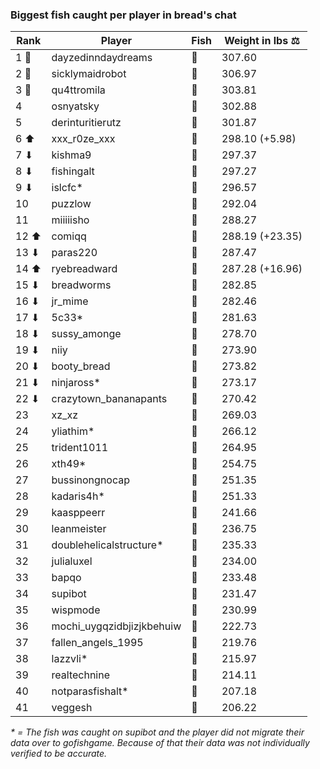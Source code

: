 ### Biggest fish caught per player in bread's chat
| Rank | Player | Fish | Weight in lbs ⚖️ |
|------|--------|-----------|---------|
| 1 🥇  | dayzedinndaydreams | 🦑 | 307.60 |
| 2 🥈  | sicklymaidrobot | 🦑 | 306.97 |
| 3 🥉  | qu4ttromila | 🐳 | 303.81 |
| 4  | osnyatsky | 🐳 | 302.88 |
| 5  | derinturitierutz | 🐳 | 301.87 |
| 6 ⬆ | xxx_r0ze_xxx | 🐳 | 298.10 (+5.98) |
| 7 ⬇ | kishma9 | 🐳 | 297.37 |
| 8 ⬇ | fishingalt | 🐳 | 297.27 |
| 9 ⬇ | islcfc* | 🐳 | 296.57 |
| 10  | puzzlow | 🐳 | 292.04 |
| 11  | miiiiisho | 🦈 | 288.27 |
| 12 ⬆ | comiqq | 🐳 | 288.19 (+23.35) |
| 13 ⬇ | paras220 | 🐳 | 287.47 |
| 14 ⬆ | ryebreadward | 🐳 | 287.28 (+16.96) |
| 15 ⬇ | breadworms | 🐳 | 282.85 |
| 16 ⬇ | jr_mime | 🦑 | 282.46 |
| 17 ⬇ | 5c33* | 🐉 | 281.63 |
| 18 ⬇ | sussy_amonge | 🐉 | 278.70 |
| 19 ⬇ | niiy | 🐳 | 273.90 |
| 20 ⬇ | booty_bread | 🐉 | 273.82 |
| 21 ⬇ | ninjaross* | 🦑 | 273.17 |
| 22 ⬇ | crazytown_bananapants | 🦈 | 270.42 |
| 23  | xz_xz | 🐳 | 269.03 |
| 24  | yliathim* | 🐉 | 266.12 |
| 25  | trident1011 | 🦕 | 264.95 |
| 26  | xth49* | 🦕 | 254.75 |
| 27  | bussinongnocap | 🐢 | 251.35 |
| 28  | kadaris4h* | 🦕 | 251.33 |
| 29  | kaasppeerr | 🦕 | 241.66 |
| 30  | leanmeister | 🦕 | 236.75 |
| 31  | doublehelicalstructure* | 🦕 | 235.33 |
| 32  | julialuxel | 🐳 | 234.00 |
| 33  | bapqo | 🐉 | 233.48 |
| 34  | supibot | 🦕 | 231.47 |
| 35  | wispmode | 🐳 | 230.99 |
| 36  | mochi_uygqzidbjizjkbehuiw | 🐳 | 222.73 |
| 37  | fallen_angels_1995 | 🐳 | 219.76 |
| 38  | lazzvli* | 🦈 | 215.97 |
| 39  | realtechnine | 🦕 | 214.11 |
| 40  | notparasfishalt* | 🐉 | 207.18 |
| 41  | veggesh | 🦈 | 206.22 |

_* = The fish was caught on supibot and the player did not migrate their data over to gofishgame. Because of that their data was not individually verified to be accurate._
